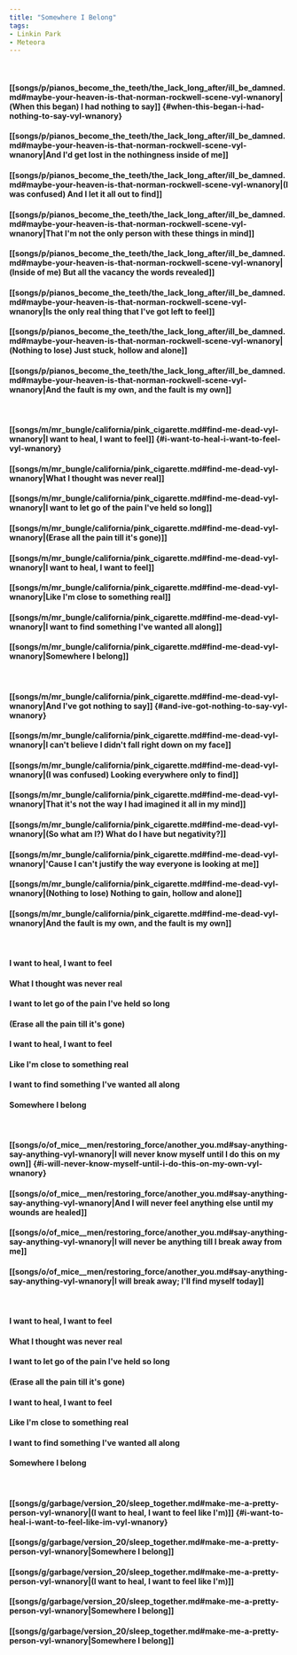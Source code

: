 ```yaml
---
title: "Somewhere I Belong"
tags:
- Linkin Park
- Meteora
---
```

&nbsp;
#### [[songs/p/pianos_become_the_teeth/the_lack_long_after/ill_be_damned.md#maybe-your-heaven-is-that-norman-rockwell-scene-vyl-wnanory|(When this began) I had nothing to say]] {#when-this-began-i-had-nothing-to-say-vyl-wnanory}
#### [[songs/p/pianos_become_the_teeth/the_lack_long_after/ill_be_damned.md#maybe-your-heaven-is-that-norman-rockwell-scene-vyl-wnanory|And I'd get lost in the nothingness inside of me]]
#### [[songs/p/pianos_become_the_teeth/the_lack_long_after/ill_be_damned.md#maybe-your-heaven-is-that-norman-rockwell-scene-vyl-wnanory|(I was confused) And I let it all out to find]]
#### [[songs/p/pianos_become_the_teeth/the_lack_long_after/ill_be_damned.md#maybe-your-heaven-is-that-norman-rockwell-scene-vyl-wnanory|That I'm not the only person with these things in mind]]
#### [[songs/p/pianos_become_the_teeth/the_lack_long_after/ill_be_damned.md#maybe-your-heaven-is-that-norman-rockwell-scene-vyl-wnanory|(Inside of me) But all the vacancy the words revealed]]
#### [[songs/p/pianos_become_the_teeth/the_lack_long_after/ill_be_damned.md#maybe-your-heaven-is-that-norman-rockwell-scene-vyl-wnanory|Is the only real thing that I've got left to feel]]
#### [[songs/p/pianos_become_the_teeth/the_lack_long_after/ill_be_damned.md#maybe-your-heaven-is-that-norman-rockwell-scene-vyl-wnanory|(Nothing to lose) Just stuck, hollow and alone]]
#### [[songs/p/pianos_become_the_teeth/the_lack_long_after/ill_be_damned.md#maybe-your-heaven-is-that-norman-rockwell-scene-vyl-wnanory|And the fault is my own, and the fault is my own]]
&nbsp;
#### [[songs/m/mr_bungle/california/pink_cigarette.md#find-me-dead-vyl-wnanory|I want to heal, I want to feel]] {#i-want-to-heal-i-want-to-feel-vyl-wnanory}
#### [[songs/m/mr_bungle/california/pink_cigarette.md#find-me-dead-vyl-wnanory|What I thought was never real]]
#### [[songs/m/mr_bungle/california/pink_cigarette.md#find-me-dead-vyl-wnanory|I want to let go of the pain I've held so long]]
#### [[songs/m/mr_bungle/california/pink_cigarette.md#find-me-dead-vyl-wnanory|(Erase all the pain till it's gone)]]
#### [[songs/m/mr_bungle/california/pink_cigarette.md#find-me-dead-vyl-wnanory|I want to heal, I want to feel]]
#### [[songs/m/mr_bungle/california/pink_cigarette.md#find-me-dead-vyl-wnanory|Like I'm close to something real]]
#### [[songs/m/mr_bungle/california/pink_cigarette.md#find-me-dead-vyl-wnanory|I want to find something I've wanted all along]]
#### [[songs/m/mr_bungle/california/pink_cigarette.md#find-me-dead-vyl-wnanory|Somewhere I belong]]
&nbsp;
#### [[songs/m/mr_bungle/california/pink_cigarette.md#find-me-dead-vyl-wnanory|And I've got nothing to say]] {#and-ive-got-nothing-to-say-vyl-wnanory}
#### [[songs/m/mr_bungle/california/pink_cigarette.md#find-me-dead-vyl-wnanory|I can't believe I didn't fall right down on my face]]
#### [[songs/m/mr_bungle/california/pink_cigarette.md#find-me-dead-vyl-wnanory|(I was confused) Looking everywhere only to find]]
#### [[songs/m/mr_bungle/california/pink_cigarette.md#find-me-dead-vyl-wnanory|That it's not the way I had imagined it all in my mind]]
#### [[songs/m/mr_bungle/california/pink_cigarette.md#find-me-dead-vyl-wnanory|(So what am I?) What do I have but negativity?]]
#### [[songs/m/mr_bungle/california/pink_cigarette.md#find-me-dead-vyl-wnanory|'Cause I can't justify the way everyone is looking at me]]
#### [[songs/m/mr_bungle/california/pink_cigarette.md#find-me-dead-vyl-wnanory|(Nothing to lose) Nothing to gain, hollow and alone]]
#### [[songs/m/mr_bungle/california/pink_cigarette.md#find-me-dead-vyl-wnanory|And the fault is my own, and the fault is my own]]
&nbsp;
#### I want to heal, I want to feel
#### What I thought was never real
#### I want to let go of the pain I've held so long
#### (Erase all the pain till it's gone)
#### I want to heal, I want to feel
#### Like I'm close to something real
#### I want to find something I've wanted all along
#### Somewhere I belong
&nbsp;
#### [[songs/o/of_mice__men/restoring_force/another_you.md#say-anything-say-anything-vyl-wnanory|I will never know myself until I do this on my own]] {#i-will-never-know-myself-until-i-do-this-on-my-own-vyl-wnanory}
#### [[songs/o/of_mice__men/restoring_force/another_you.md#say-anything-say-anything-vyl-wnanory|And I will never feel anything else until my wounds are healed]]
#### [[songs/o/of_mice__men/restoring_force/another_you.md#say-anything-say-anything-vyl-wnanory|I will never be anything till I break away from me]]
#### [[songs/o/of_mice__men/restoring_force/another_you.md#say-anything-say-anything-vyl-wnanory|I will break away; I'll find myself today]]
&nbsp;
#### I want to heal, I want to feel
#### What I thought was never real
#### I want to let go of the pain I've held so long
#### (Erase all the pain till it's gone)
#### I want to heal, I want to feel
#### Like I'm close to something real
#### I want to find something I've wanted all along
#### Somewhere I belong
&nbsp;
#### [[songs/g/garbage/version_20/sleep_together.md#make-me-a-pretty-person-vyl-wnanory|(I want to heal, I want to feel like I'm)]] {#i-want-to-heal-i-want-to-feel-like-im-vyl-wnanory}
#### [[songs/g/garbage/version_20/sleep_together.md#make-me-a-pretty-person-vyl-wnanory|Somewhere I belong]]
#### [[songs/g/garbage/version_20/sleep_together.md#make-me-a-pretty-person-vyl-wnanory|(I want to heal, I want to feel like I'm)]]
#### [[songs/g/garbage/version_20/sleep_together.md#make-me-a-pretty-person-vyl-wnanory|Somewhere I belong]]
#### [[songs/g/garbage/version_20/sleep_together.md#make-me-a-pretty-person-vyl-wnanory|Somewhere I belong]]
